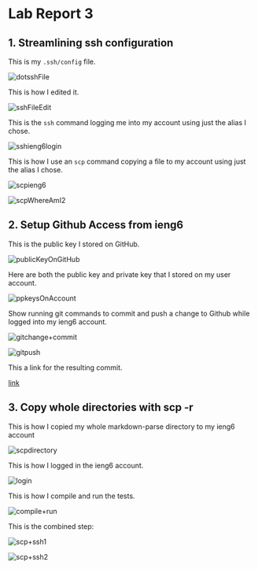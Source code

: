 # Lab Report 3

## 1. Streamlining ssh configuration

This is my `.ssh/config` file.

![dotsshFile](dotsshFile.png)

This is how I edited it.

![sshFileEdit](sshFileEdit.png)

This is the `ssh` command logging me into my account using just the alias I chose.

![sshieng6login](sshieng6login.png)

This is how I use an `scp` command copying a file to my account using just the alias I chose.

![scpieng6](scpieng6.png)

![scpWhereAmI2](scpWhereAmI2.png)



## 2. Setup Github Access from ieng6

This is the public key I stored on GitHub.

![publicKeyOnGitHub](publicKeyOnGitHub.png)

Here are both the public key and private key that I stored on my user account.

![ppkeysOnAccount](ppkeysOnAccount.png)

Show running git commands to commit and push a change to Github while logged into my ieng6 account.

![gitchange+commit](gitchange%2Bcommit.png)

![gitpush](gitpush.png)

This a link for the resulting commit.

[link](https://github.com/kec020/markdown-parser/commits/main/new_file.md)



## 3. Copy whole directories with scp -r

This is how I copied my whole markdown-parse directory to my ieng6 account

![scpdirectory](scpdirectory.png)

This is how I logged in the ieng6 account.

![login](login.png)

This is how I compile and run the tests.

![compile+run](compile%2Brun.png)

This is the combined step:

![scp+ssh1](scp+ssh1.png)

![scp+ssh2](scp+ssh2.png)
